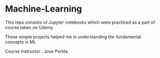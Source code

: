 # Machine-Learning
This repo consists of Jupyter notebooks which were practiced as a part of course taken on Udemy 

These simple projects helped me in understanding the fundamental concepts in ML

Course Instructor : Jose Portila
